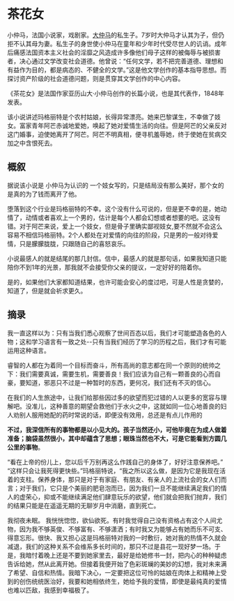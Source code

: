 # 茶花女

小仲马，法国小说家，戏剧家。[大仲马](https://baike.baidu.com/item/大仲马/587532?fromModule=lemma_inlink)的私生子。7岁时大仲马才认其为子，但仍拒不认其母为妻。私生子的身世使小仲马在童年和少年时代受尽世人的讥诮。成年后痛感法国资本主义社会的淫靡之风造成许多像他们母子这样的被侮辱与被损害者，决心通过文学改变社会道德。他曾说：“任何文学，若不把完善道德、理想和有益作为目的，都是病态的、不健全的文学。”这是他文学创作的基本指导思想。而探讨资产阶级的社会道德问题，则是贯穿其文学创作的中心内容。

《茶花女》是法国作家亚历山大·小仲马创作的长篇小说，也是其代表作，1848年发表。

该小说讲述玛格丽特是个农村姑娘，长得异常漂亮。她来巴黎谋生，不幸做了妓女。富家青年阿芒赤诚地爱她，唤起了她对爱情生活的向往。但是阿芒的父亲反对这门婚事，迫使她离开了阿芒。阿芒不明真相，便寻机羞辱她，终于使她在贫病交加之中含恨死去。

## 概叙

据说该小说是 小仲马为认识的 一个妓女写的，只是结局没有那么美好，那个女的是真的为了钱而离开了他。

堕落到这个行业是玛格丽特的不幸。这个没有什么可说的，但是更不幸的是，她动情了，动情或者喜欢上一个男的，估计是每个人都会幻想或者想要的吧。这没有错。对于阿芒来说，爱上一个妓女，但是骨子里确实鄙视妓女,要不然就不会这么容易不相信玛格丽特。2个人都处在对爱情的向往的阶段，只是男的一般对待爱情，只是朦朦胧胧，只跟随自己的喜怒哀乐。

小说最感人的就是结尾的那几封信。信中，最感人的就是那句话，如果我知道只能陪你不到1年的光景，那我就不会接受你父亲的提议，一定好好的陪着你。

是的，如果他们大家都知道结果，也许可能会安心的度过吧，可是人性是贪婪的，知道了，但是就会祈求更久。

## 摘录

我一直这样以为：只有当我们悉心观察了世间百态以后，我们オ可能塑造各色的人物；这和学习语言有一致之处--只有当我们经历了学习的历程之后，我们才有可能运用这种语言。 

睿智的人都在为着同一个目标而奋斗，所有高尚的意志都在同一个原则的统帅之下：我们需要真诚，需要生机，需要善良！我们应该为自己有一颗善良的心而自豪，要知道，邪恶只不过是一种暂时的东西，更何况，我们还有不灭的信心。

在我们的人生旅途中，让我们给那些因过多的欲望而犯过错的人以更多的宽容与理解吧。没准儿，这种善意的期望会救他们于水火之中，这就如同一位心地善良的妇人劝别人服用她配的药时常说的话，即便没有效用，总还是有点儿作用的

**不过，我深信所有的事物都是以小见大的。孩子当然还小，可他毕竟在为成人做着准备；脑袋虽然很小，其中却蕴含了思想；眼珠当然也不大，可是它能看到方圆几公里的事物**。

“看在上帝的份儿上，您以后千万别再这么作践自己的身体了，好好注意保养吧。” “这样只会让我死得更快些。”玛格丽特说，“我之所以这么做，是因为它是我现在活着的支柱。保养身体，那只是对于有家庭、有朋友、有亲人的上流社会的女人们而言；对于我们，它只是个美丽的肥皂泡而已，因为我们一旦不能继续满足我们的情人的虚荣心，抑或不能继续满足他们肆意玩乐的欲望，他们就会把我们抛弃，我们的结果只能是在遥遥无期的无聊岁月中消磨，直到死亡。

我彻夜未眠。 我恍恍惚惚，欲仙欲死。有时我觉得自己没有资格占有这个人间尤物，因为我不够英俊、不够富有、不够潇洒；有时我又为能够占有她而乐不可支、得意忘形。很快、我又担心这是玛格丽特对我的一时敷衍，她对我的热情不久就会减退，我们的这种关系不会维系多长时间的，那只不过是县花一现好梦一场。于是，我暗忖着晚上还是不要到她家里去，最好是给她修书一封，把内心的种种疑虑告诉给她，然从此离开她。但接着我便开始了色彩斑斓的美妙的幻想，我对未来满了希望、自信和热情。我暗下决心，一定要把这位可怜的姑娘在肉体上和精神上受到的创伤统统医治好，我要和她相依终生，她给予我的爱情，即使是最纯真的爱情也难以匹敌，我感到幸福极了。